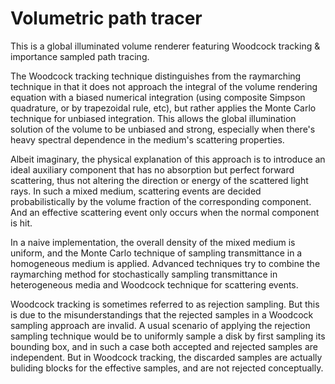 Volumetric path tracer
========

This is a global illuminated volume renderer featuring Woodcock tracking & importance sampled path tracing.

The Woodcock tracking technique distinguishes from the raymarching technique in that it does not approach the integral of the volume rendering equation with a biased numerical integration (using composite Simpson quadrature, or by trapezoidal rule, etc), but rather applies the Monte Carlo technique for unbiased integration. This allows the global illumination solution of the volume to be unbiased and strong, especially when there's heavy spectral dependence in the medium's scattering properties.

Albeit imaginary, the physical explanation of this approach is to introduce an ideal auxiliary component that has no absorption but perfect forward scattering, thus not altering the direction or energy of the scattered light rays. In such a mixed medium, scattering events are decided probabilistically by the volume fraction of the corresponding component. And an effective scattering event only occurs when the normal component is hit.

In a naive implementation, the overall density of the mixed medium is uniform, and the Monte Carlo technique of sampling transmittance in a homogeneous medium is applied. Advanced techniques try to combine the raymarching method for stochastically sampling transmittance in heterogeneous media and Woodcock technique for scattering events.

Woodcock tracking is sometimes referred to as rejection sampling. But this is due to the misunderstandings that the rejected samples in a Woodcock sampling approach are invalid. A usual scenario of applying the rejection sampling technique would be to uniformly sample a disk by first sampling its bounding box, and in such a case both accepted and rejected samples are independent. But in Woodcock tracking, the discarded samples are actually buliding blocks for the effective samples, and are not rejected conceptually.
